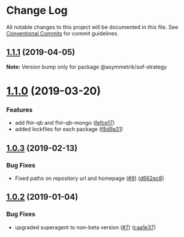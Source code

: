 # Change Log

All notable changes to this project will be documented in this file.
See [Conventional Commits](https://conventionalcommits.org) for commit guidelines.

## [1.1.1](https://github.com/Asymmetrik/phx-tools/compare/@asymmetrik/sof-strategy@1.0.3...@asymmetrik/sof-strategy@1.1.1) (2019-04-05)

**Note:** Version bump only for package @asymmetrik/sof-strategy





# [1.1.0](https://github.com/Asymmetrik/phx-tools/compare/@asymmetrik/sof-strategy@1.0.3...@asymmetrik/sof-strategy@1.1.0) (2019-03-20)


### Features

* add fhir-qb and fhir-qb-mongo ([fefce17](https://github.com/Asymmetrik/phx-tools/commit/fefce17))
* added lockfiles for each package ([f8d9a31](https://github.com/Asymmetrik/phx-tools/commit/f8d9a31))





## [1.0.3](https://github.com/Asymmetrik/phx-tools/compare/@asymmetrik/sof-strategy@1.0.2...@asymmetrik/sof-strategy@1.0.3) (2019-02-13)


### Bug Fixes

* Fixed paths on repository url and homepage ([#9](https://github.com/Asymmetrik/phx-tools/issues/9)) ([d662ec8](https://github.com/Asymmetrik/phx-tools/commit/d662ec8))





## [1.0.2](https://github.com/Asymmetrik/phx-tools/tree/master/packages/sof-strategy/compare/@asymmetrik/sof-strategy@1.0.1...@asymmetrik/sof-strategy@1.0.2) (2019-01-04)


### Bug Fixes

* upgraded superagent to non-beta version ([#7](https://github.com/Asymmetrik/phx-tools/tree/master/packages/sof-strategy/issues/7)) ([caa1e37](https://github.com/Asymmetrik/phx-tools/tree/master/packages/sof-strategy/commit/caa1e37))
